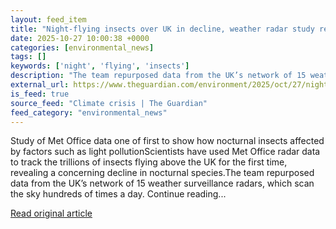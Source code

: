 ```yaml
---
layout: feed_item
title: "Night-flying insects over UK in decline, weather radar study reveals"
date: 2025-10-27 10:00:38 +0000
categories: [environmental_news]
tags: []
keywords: ['night', 'flying', 'insects']
description: "The team repurposed data from the UK’s network of 15 weather surveillance radars, which scan the sky hundreds of times a day"
external_url: https://www.theguardian.com/environment/2025/oct/27/night-flying-insects-over-uk-in-decline-weather-radar-study-reveals
is_feed: true
source_feed: "Climate crisis | The Guardian"
feed_category: "environmental_news"
---
```


Study of Met Office data one of first to show how nocturnal insects affected by factors such as light pollutionScientists have used Met Office radar data to track the trillions of insects flying above the UK for the first time, revealing a concerning decline in nocturnal species.The team repurposed data from the UK’s network of 15 weather surveillance radars, which scan the sky hundreds of times a day. Continue reading...

[Read original article](https://www.theguardian.com/environment/2025/oct/27/night-flying-insects-over-uk-in-decline-weather-radar-study-reveals)
